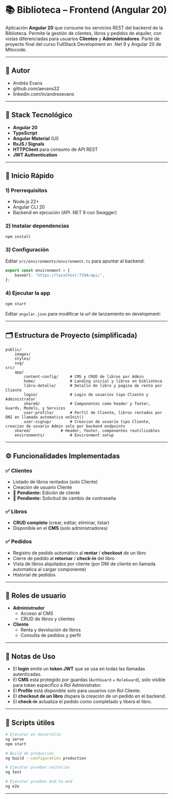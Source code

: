 # 📚 Biblioteca – Frontend (Angular 20)

Aplicación **Angular 20** que consume los servicios REST del backend de la Biblioteca. Permite la gestión de clientes, libros y pedidos de alquiler, con vistas diferenciadas para usuarios **Clientes** y **Administradores**.
Parte de proyecto final del curso FullStack Development en .Net 9 y Angular 20 de Mitocode.

---

## 👤 Autor
- Andrés Evans
- github.com/aevans32
- linkedin.com/in/andresevans

---

## 🧱 Stack Tecnológico

- **Angular 20**
- **TypeScript**
- **Angular Material** (UI)
- **RxJS / Signals**
- **HTTPClient** para consumo de API REST
- **JWT Authentication**

---

## 🚀 Inicio Rápido

### 1) Prerrequisitos
- Node.js 22+
- Angular CLI 20
- Backend en ejecución (API .NET 9 con Swagger)

### 2) Instalar dependencias
```bash
npm install
```

### 3) Configuración
Editar `src/environments/environment.ts` para apuntar al backend:
```ts
export const environment = {
    baseUrl: 'https://localhost:7294/api/',
};
```

### 4) Ejecutar la app
```bash
npm start
```
Editar `angular.json` para modificar la url de lanzamiento en development:


---

## 🗂️ Estructura de Proyecto (simplificada)

```
public/
	images/
	styles/
	svg/
src/
	app/
		content-config/		# CMS y CRUD de libros por Admin
		home/               # Landing inicial y libros en biblioteca
		libro-detalle/		# Detalle de libro y pagina de renta por Cliente
		login/				# Login de usuarios tipo Cliente y Administrator
		shared/				# Componentes como header y footer, Guards, Models, y Services
		user-profile/		# Perfil de Cliente, libros rentados por DNI en llamada automatica onInit()
		user-signup/		# Creacion de usuario tipo Cliente, creacion de usuario Admin solo por backend endpoints
	shared/             # Header, footer, componentes reutilizables
	environments/			# Environment setup
```

---

## ⚙️ Funcionalidades Implementadas

### ✅ Clientes
- Listado de libros rentados (solo Cliente)
- Creación de usuario Cliente
- 🚧 **Pendiente:** Edición de cliente
- 🚧 **Pendiente:** Solicitud de cambio de contraseña  

### ✅ Libros
- **CRUD completo** (crear, editar, eliminar, listar)  
- Disponible en el **CMS** (solo administradores)

### ✅ Pedidos
- Registro de pedido automático al **rentar** / **checkout** de un libro
- Cierre de pedido al **retornar** / **check-in** del libro
- Vista de libros alquilados por cliente (por DNI de cliente en llamada automatica al cargar componente)
- Historial de pedidos

---

## 🔐 Roles de usuario

- **Administrador**
  - Acceso al CMS
  - CRUD de libros y clientes
- **Cliente**
  - Renta y devolución de libros
  - Consulta de pedidos y perfil

---

## 📖 Notas de Uso

- El **login** emite un **token JWT** que se usa en todas las llamadas autenticadas.
- El **CMS** está protegido por guardas (`AuthGuard` + `RoleGuard`), solo visible para token especifico a Rol Administrator.
- El **Profile** está disponible solo para usuarios con Rol Cliente.
- El **checkout de un libro** dispara la creación de un pedido en el backend.
- El **check-in** actualiza el pedido como completado y libera el libro.

---

## 🧰 Scripts útiles

```bash
# Ejecutar en desarrollo
ng serve
npm start

# Build de producción
ng build --configuration production

# Ejecutar pruebas unitarias
ng test

# Ejecutar pruebas end-to-end
ng e2e
```

---
